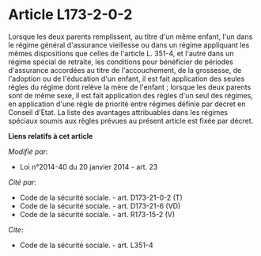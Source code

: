 # Article L173-2-0-2

Lorsque les deux parents remplissent, au titre d'un même enfant, l'un dans le régime général d'assurance vieillesse ou dans
un régime appliquant les mêmes dispositions que celles de l'article L. 351-4, et l'autre dans un régime spécial de retraite,
les conditions pour bénéficier de périodes d'assurance accordées au titre de l'accouchement, de la grossesse, de l'adoption
ou de l'éducation d'un enfant, il est fait application des seules règles du régime dont relève la mère de l'enfant ; lorsque
les deux parents sont de même sexe, il est fait application des règles d'un seul des régimes, en application d'une règle de
priorité entre régimes définie par décret en Conseil d'Etat. La liste des avantages attribuables dans les régimes spéciaux
soumis aux règles prévues au présent article est fixée par décret.

**Liens relatifs à cet article**

_Modifié par_:

  - Loi n°2014-40 du 20 janvier 2014 - art. 23

_Cité par_:

  - Code de la sécurité sociale. - art. D173-21-0-2 (T)
  - Code de la sécurité sociale. - art. D173-21-6 (VD)
  - Code de la sécurité sociale. - art. R173-15-2 (V)

_Cite_:

  - Code de la sécurité sociale. - art. L351-4
